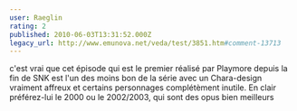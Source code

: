 ```yaml
---
user: Raeglin
rating: 2
published: 2010-06-03T13:31:52.000Z
legacy_url: http://www.emunova.net/veda/test/3851.htm#comment-13713
---
```

c'est vrai que cet épisode qui est le premier réalisé par Playmore depuis la fin de SNK est l'un des moins bon de la série avec un Chara-design vraiment affreux et certains personnages complétèment inutile. En clair préférez-lui le 2000 ou le 2002/2003, qui sont des opus bien meilleurs